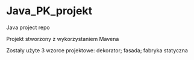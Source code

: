 ﻿# Java_PK_projekt
Java project repo

Projekt stworzony z wykorzystaniem Mavena


Zostały użyte 3 wzorce projektowe: dekorator; fasada; fabryka statyczna
